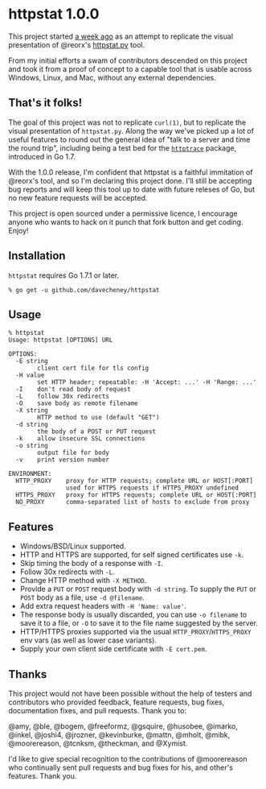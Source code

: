 # httpstat 1.0.0

This project started [a week ago](https://github.com/davecheney/httpstat/commit/29f4578777fdb86c6c0df9a826d047e51bc587f7) as an attempt to replicate the visual presentation of @reorx's [httpstat.py](https://github.com/reorx/httpstat) tool.

From my initial efforts a swam of contributors descended on this project and took it from a proof of concept to a capable tool that is usable across Windows, Linux, and Mac, without any external dependencies.

## That's it folks!

The goal of this project was not to replicate `curl(1)`, but to replicate the visual presentation of `httpstat.py`.
Along the way we've picked up a lot of useful features to round out the general idea of "talk to a server and time the round trip", including being a test bed for the [`httptrace`](https://golang.org/pkg/net/http/httptrace/) package, introduced in Go 1.7.

With the 1.0.0 release, I'm confident that httpstat is a faithful immitation of @reorx's tool, and so I'm declaring this project done.
I'll still be accepting bug reports and will keep this tool up to date with future releses of Go, but no new feature requests will be accepted.

This project is open sourced under a permissive licence, I encourage anyone who wants to hack on it punch that fork button and get coding. Enjoy! 

## Installation
`httpstat` requires Go 1.7.1 or later.
```
% go get -u github.com/davecheney/httpstat
```
## Usage
```
% httpstat
Usage: httpstat [OPTIONS] URL

OPTIONS:
  -E string
        client cert file for tls config
  -H value
        set HTTP header; repeatable: -H 'Accept: ...' -H 'Range: ...'
  -I    don't read body of request
  -L    follow 30x redirects
  -O    save body as remote filename
  -X string
        HTTP method to use (default "GET")
  -d string
        the body of a POST or PUT request
  -k    allow insecure SSL connections
  -o string
        output file for body
  -v    print version number

ENVIRONMENT:
  HTTP_PROXY    proxy for HTTP requests; complete URL or HOST[:PORT]
                used for HTTPS requests if HTTPS_PROXY undefined
  HTTPS_PROXY   proxy for HTTPS requests; complete URL or HOST[:PORT]
  NO_PROXY      comma-separated list of hosts to exclude from proxy
```
## Features

- Windows/BSD/Linux supported.
- HTTP and HTTPS are supported, for self signed certificates use `-k`.
- Skip timing the body of a response with `-I`.
- Follow 30x redirects with `-L`.
- Change HTTP method with `-X METHOD`.
- Provide a `PUT` or `POST` request body with `-d string`. To supply the `PUT` or `POST` body as a file, use `-d @filename`.
- Add extra request headers with `-H 'Name: value'`.
- The response body is usually discarded, you can use `-o filename` to save it to a file, or `-O` to save it to the file name suggested by the server.
- HTTP/HTTPS proxies supported via the usual `HTTP_PROXY`/`HTTPS_PROXY` env vars (as well as lower case variants).
- Supply your own client side certificate with `-E cert.pem`.

## Thanks

This project would not have been possible without the help of testers and contributors who provided feedback, feature requests, bug fixes, documentation fixes, and pull requests. Thank you to:

@amy, @ble, @bogem, @freeformz, @gsquire, @husobee, @imarko, @inkel, @joshi4, @jrozner, @kevinburke, @mattn, @mholt, @mibk, @moorereason, @tcnksm, @theckman, and @Xymist.

I'd like to give special recognition to the contributions of @moorereason who continually sent pull requests and bug fixes for his, and other's features. Thank you.




